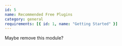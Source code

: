 ```yaml
---
id: 5
name: Recommended Free Plugins
category: general
requirements: [{ id: 1, name: "Getting Started" }]
---
```


Maybe remove this module?
